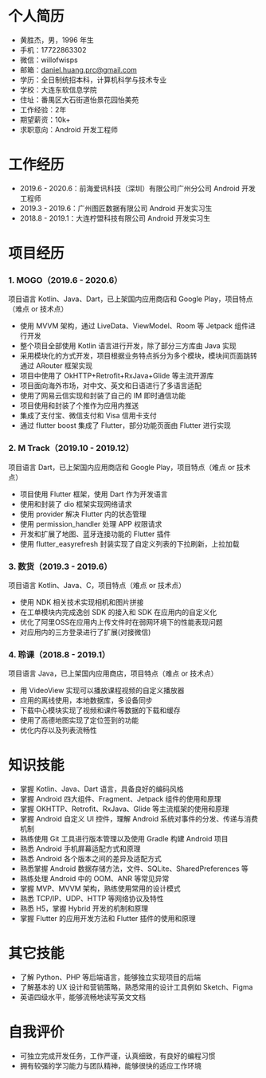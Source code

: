 # 个人简历

- 黄胜杰，男，1996 年生
- 手机：17722863302
- 微信：willofwisps
- 邮箱：daniel.huang.prc@gmail.com
- 学历：全日制统招本科，计算机科学与技术专业
- 学校：大连东软信息学院
- 住址：番禺区大石街道怡景花园怡美苑
- 工作经验：2年
- 期望薪资：10k+
- 求职意向：Android 开发工程师

# 工作经历

- 2019.6 - 2020.6：前海爱讯科技（深圳）有限公司广州分公司 Android 开发工程师
- 2019.3 - 2019.6：广州图匠数据有限公司 Android 开发实习生
- 2018.8 - 2019.1：大连柠盟科技有限公司 Android 开发实习生

# 项目经历

### 1. MOGO（2019.6 - 2020.6）
项目语言 Kotlin、Java、Dart，已上架国内应用商店和 Google Play，项目特点（难点 or 技术点）

  - 使用 MVVM 架构，通过 LiveData、ViewModel、Room 等 Jetpack 组件进行开发
  - 整个项目全部使用 Kotlin 语言进行开发，除了部分三方库由 Java 实现
  - 采用模块化的方式开发，项目根据业务特点拆分为多个模块，模块间页面跳转通过 ARouter 框架实现
  - 项目中使用了 OkHTTP+Retrofit+RxJava+Glide 等主流开源库
  - 项目面向海外市场，对中文、英文和日语进行了多语言适配
  - 使用了网易云信实现和封装了自己的 IM 即时通信功能
  - 项目使用和封装了个推作为应用内推送
  - 集成了支付宝、微信支付和 Visa 信用卡支付
  - 通过 flutter boost 集成了 Flutter，部分功能页面由 Flutter 进行实现

### 2. M Track（2019.10 - 2019.12）
项目语言 Dart，已上架国内应用商店和 Google Play，项目特点（难点 or 技术点）

  - 项目使用 Flutter 框架，使用 Dart 作为开发语言
  - 使用和封装了 dio 框架实现网络请求
  - 使用 provider 解决 Flutter 内的状态管理
  - 使用 permission_handler 处理 APP 权限请求
  - 开发和扩展了地图、蓝牙连接功能的 Flutter 插件
  - 使用 flutter_easyrefresh 封装实现了自定义列表的下拉刷新，上拉加载

### 3. 数货（2019.3 - 2019.6）
项目语言 Kotlin、Java、C，项目特点（难点 or 技术点）

  - 使用 NDK 相关技术实现相机和图片拼接
  - 在工单模块内完成逸创 SDK 的接入和 SDK 在应用内的自定义化
  - 优化了阿里OSS在应用内上传文件时在弱网环境下的性能表现问题
  - 对应用内的三方登录进行了扩展(对接微信)

### 4. 聆课（2018.8 - 2019.1）
项目语言 Java，已上架国内应用商店，项目特点（难点 or 技术点）

  - 用 VideoView 实现可以播放课程视频的自定义播放器
  - 应用的离线使用，本地数据库，多设备同步
  - 下载中心模块实现了视频和课件等数据的下载和缓存
  - 使用了高德地图实现了定位签到的功能
  - 优化内存以及列表流畅性

# 知识技能

- 掌握 Kotlin、Java、Dart 语言，具备良好的编码风格
- 掌握 Android 四大组件、Fragment、Jetpack 组件的使用和原理
- 掌握 OKHTTP、Retrofit、RxJava、Glide 等主流框架的使用和原理
- 掌握 Android 自定义 UI 控件，理解 Android 系统对事件的分发、传递与消费机制
- 熟练使用 Git 工具进行版本管理以及使用 Gradle 构建 Android 项目
- 熟悉 Android 手机屏幕适配方式和原理
- 熟悉 Android 各个版本之间的差异及适配方式
- 熟悉掌握 Android 数据存储方法，文件、SQLite、SharedPreferences 等
- 熟练处理 Android 中的 OOM、ANR 等常见异常
- 掌握 MVP、MVVM 架构，熟练使用常用的设计模式
- 熟悉 TCP/IP、UDP、HTTP 等网络协议及特性
- 熟悉 H5，掌握 Hybrid 开发的机制和原理
- 掌握 Flutter 的应用开发方法和 Flutter 插件的使用和原理

# 其它技能

- 了解 Python、PHP 等后端语言，能够独立实现项目的后端
- 了解基本的 UX 设计和营销策略，熟悉常用的设计工具例如 Sketch、Figma
- 英语四级水平，能够流畅地读写英文文档

# 自我评价

- 可独立完成开发任务，工作严谨，认真细致，有良好的编程习惯
- 拥有较强的学习能力与团队精神，能够很快的适应工作环境